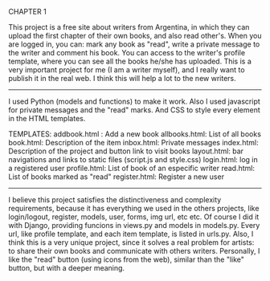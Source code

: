 CHAPTER 1

This project is a free site about writers from Argentina, in which they can upload the first chapter of their own books, and also read other's.
When you are logged in, you can: mark any book as "read", write a private message to the writer and comment his book.
You can access to the writer's profile template, where you can see all the books he/she has uploaded. 
This is a very important project for me (I am a writer myself), and I really want to publish it in the real web. I think this will help a lot to the new writers.

-------

I used Python (models and functions) to make it work. Also I used javascript for private messages and the "read" marks. And CSS to style every element in the HTML templates.

TEMPLATES: 
addbook.html : Add a new book
allbooks.html: List of all books
book.html: Description of the item
inbox.html: Private messages
index.html: Description of the project and button link to visit books
layout.html: bar navigations and links to static files (script.js and style.css)
login.html: log in a registered user
profile.html: List of book of an especific writer
read.html: List of books marked as "read"
register.html: Register a new user

------

I believe this project satisfies the distinctiveness and complexity requirements, because it has everything we used in the others projects, like login/logout, register, models, user, forms, img url, etc etc.
Of course I did it with Django, providing funcions in views.py and models in models.py. Every url, like profile template, and each item template, is listed in urls.py.
Also, I think this is a very unique project, since it solves a real problem for artists: to share their own books and communicate with others writers.
Personally, I like the "read" button (using icons from the web), similar than the "like" button, but with a deeper meaning.